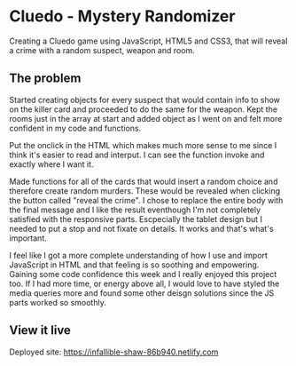 # Cluedo - Mystery Randomizer

Creating a Cluedo game using JavaScript, HTML5 and CSS3, that will reveal a crime with a random suspect, weapon and room.

## The problem

Started creating objects for every suspect that would contain info to show on the killer card and proceeded to do the same for the weapon. Kept the rooms just in the array at start and added object as I went on and felt more confident in my code and functions.

Put the onclick in the HTML which makes much more sense to me since I think it's easier to read and interput. I can see the function invoke and exactly where I want it. 

Made functions for all of the cards that would insert a random choice and therefore create random murders. These would be revealed when clicking the button called "reveal the crime". I chose to replace the entire body with the final message and I like the result eventhough I'm not completely satisfied with the responsive parts. Escpecially the tablet design but I needed to put a stop and not fixate on details. It works and that's what's important. 

I feel like I got a more complete understanding of how I use and import JavaScript in HTML and that feeling is so soothing and empowering. Gaining some code confidence this week and I really enjoyed this project too.
If I had more time, or energy above all, I would love to have styled the media queries more and found some other deisgn solutions since the JS parts worked so smoothly.

## View it live

Deployed site: https://infallible-shaw-86b940.netlify.com

